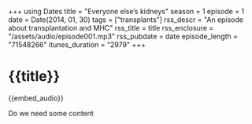 +++
using Dates
title = "Everyone else’s kidneys"
season = 1
episode = 1
date = Date(2014, 01, 30)
tags = ["transplants"]
rss_descr = "An episode about transplantation and MHC"
rss_title = title
rss_enclosure = "/assets/audio/episode001.mp3"
rss_pubdate = date
episode_length = "71548266"
itunes_duration = "2979"
+++

# {{title}}

{{embed_audio}}

Do we need some content

